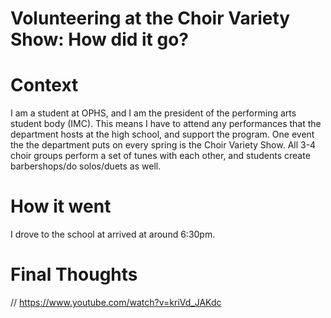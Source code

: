 # Volunteering at the Choir Variety Show: How did it go?

# Context
I am a student at OPHS, and I am the president of the performing arts student body (IMC). This means I have to attend any performances that the department hosts at the high school, and support the program. 
One event the the department puts on every spring is the Choir Variety Show. All 3-4 choir groups perform a set of tunes with each other, and students create barbershops/do solos/duets as well. 

# How it went
I drove to the school at arrived at around 6:30pm.

# Final Thoughts


// https://www.youtube.com/watch?v=kriVd_JAKdc
